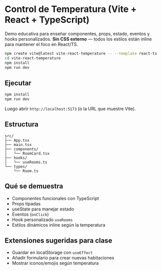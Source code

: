 # Control de Temperatura (Vite + React + TypeScript)

Demo educativa para enseñar componentes, props, estado, eventos y hooks personalizados.
**Sin CSS externo** — todos los estilos están inline para mantener el foco en React/TS.

```bash
npm create vite@latest vite-react-temperature -- --template react-ts
cd vite-react-temperature
npm install
npm run dev
```

## Ejecutar
```bash
npm install
npm run dev
```
Luego abrir `http://localhost:5173` (o la URL que muestre Vite).

## Estructura
```
src/
├── App.tsx
├── main.tsx
├── components/
│   └── RoomCard.tsx
├── hooks/
│   └── useRooms.ts
└── types/
    └── Room.ts
```

## Qué se demuestra
- Componentes funcionales con TypeScript
- Props tipadas
- useState para manejar estado
- Eventos (`onClick`)
- Hook personalizado `useRooms`
- Estilos dinámicos inline según la temperatura

## Extensiones sugeridas para clase
- Guardar en localStorage con `useEffect`
- Añadir formulario para crear nuevas habitaciones
- Mostrar iconos/emojis según temperatura
